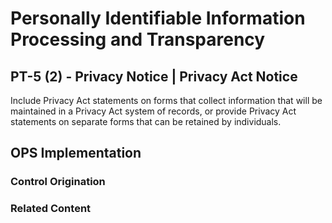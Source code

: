 # Personally Identifiable Information Processing and Transparency
## PT-5 (2) - Privacy Notice | Privacy Act Notice

Include Privacy Act statements on forms that collect information that will be maintained in a Privacy Act system of records, or provide Privacy Act statements on separate forms that can be retained by individuals.

## OPS Implementation

### Control Origination


### Related Content
